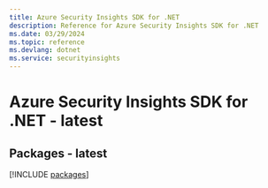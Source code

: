 ```yaml
---
title: Azure Security Insights SDK for .NET
description: Reference for Azure Security Insights SDK for .NET
ms.date: 03/29/2024
ms.topic: reference
ms.devlang: dotnet
ms.service: securityinsights
---
```

# Azure Security Insights SDK for .NET - latest
## Packages - latest
[!INCLUDE [packages](security-insights-index.md)]